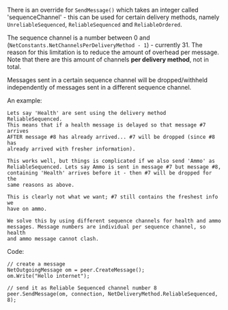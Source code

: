 There is an override for `SendMessage()` which takes an integer called 'sequenceChannel' - this can be used for certain delivery methods, namely `UnreliableSequenced`, `ReliableSequenced` and `ReliableOrdered`.

The sequence channel is a number between 0 and (`NetConstants.NetChannelsPerDeliveryMethod - 1`) - currently 31. The reason for this limitation is to reduce the amount of overhead per message. Note that there are this amount of channels **per delivery method**, not in total.

Messages sent in a certain sequence channel will be dropped/withheld independently of messages sent in a different sequence channel.

An example:

```
Lets say 'Health' are sent using the delivery method ReliableSequenced.
This means that if a health message is delayed so that message #7 arrives
AFTER message #8 has already arrived... #7 will be dropped (since #8 has
already arrived with fresher information).

This works well, but things is complicated if we also send 'Ammo' as
ReliableSequenced. Lets say Ammo is sent in message #7 but message #8,
containing 'Health' arrives before it - then #7 will be dropped for the
same reasons as above.

This is clearly not what we want; #7 still contains the freshest info we
have on ammo.

We solve this by using different sequence channels for health and ammo
messages. Message numbers are individual per sequence channel, so health
and ammo message cannot clash.
```

Code:

```
// create a message
NetOutgoingMessage om = peer.CreateMessage();
om.Write("Hello internet");

// send it as Reliable Sequenced channel number 8
peer.SendMessage(om, connection, NetDeliveryMethod.ReliableSequenced, 8);
```